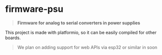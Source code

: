 # firmware-psu
> **Firmware for analog to serial converters in power supplies**

This project is made with platformio, so it can be easily compiled for other boards.

>We plan on adding support for web APIs via esp32 or similar in soon
